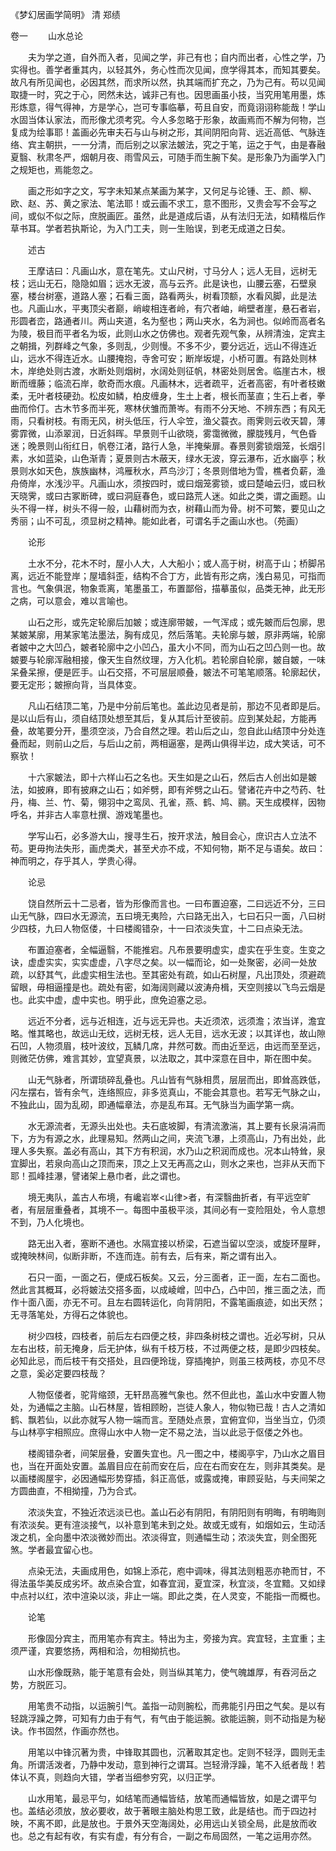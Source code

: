 <!-- { "loadSidebar": true } -->

《梦幻居画学简明》 清 郑绩

卷一
　　山水总论

　　夫为学之道，自外而入者，见闻之学，非己有也；自内而出者，心性之学，乃实得也。善学者重其内，以轻其外，务心性而次见闻，庶学得其本，而知其要矣。故凡有所见闻也，必因其然，而求所以然，执其端而扩充之，乃为己有。苟以见闻取捷一时，究之于心，罔然未达，诚非己有也。因思画虽小技，当究用笔用墨，炼形炼意，得气得神，方是学心，岂可专事临摹，苟且自安，而竟诩诩称能哉！学山水固当体认家法，而形像尤须考究。今人多忽略于形象，故画焉而不解为何物，岂复成为绘事耶！盖画必先审夫石与山与树之形，其间阴阳向背、远近高低、气脉连络、宾主朝拱，一一分清，而后别之以家法皴法，究之于笔，运之于气，由是春融夏翳、秋肃冬严，烟朝月夜、雨雪风云，可随手而生腕下矣。是形象乃为画学入门之规矩也，焉能忽之。

　　画之形如字之文，写字未知某点某画为某字，又何足与论锺、王、颜、柳、欧、赵、苏、黄之家法、笔法耶！或云画不求工，意不图形，又贵会写不会写之间，或似不似之际，庶脱画匠。虽然，此是道成后语，从有法归无法，如精楷后作草书耳。学者若执斯论，为入门工夫，则一生贻误，到老无成道之日矣。

　　述古

　　王摩诘曰：凡画山水，意在笔先。丈山尺树，寸马分人；远人无目，远树无枝；远山无石，隐隐如眉；远水无波，高与云齐。此是诀也，山腰云塞，石壁泉塞，楼台树塞，道路人塞；石看三面，路看两头，树看顶额，水看风脚，此是法也。凡画山水，平夷顶尖者巅，峭峻相连者岭，有穴者岫，峭壁者崖，悬石者岩，形圆者峦，路通者川。两山夹道，名为壑也；两山夹水，名为涧也。似岭而高者名为陵，极目而平者名为坂，此则山水之仿佛也。观者先观气象，从辨清浊，定宾主之朝揖，列群峰之气象，多则乱，少则慢。不多不少，要分远近，远山不得连近山，远水不得连近水。山腰掩抱，寺舍可安；断岸坂堤，小桥可置。有路处则林木，岸绝处则古渡，水断处则烟树，水阔处则征帆，林密处则居舍。临崖古木，根断而缠藤；临流石岸，欹奇而水痕。凡画林木，远者疏平，近者高密，有叶者枝嫩柔，无叶者枝硬劲。松皮如鳞，柏皮缠身，生土上者，根长而茎直；生石上者，拳曲而伶仃。古木节多而半死，寒林伏雏而萧岑。有雨不分天地、不辨东西；有风无雨，只看树枝。有雨无风，树头低压，行人伞笠，渔父蓑衣。雨霁则云收天碧，薄雾霏微，山添翠润，日近斜晖。早景则千山欲晓，雾霭微微，朦胧残月，气色昏迷；晚景则山衔红日，帆卷江渚，路行人急，半掩柴扉。春景则雾锁烟笼，长烟引素，水如蓝染，山色渐青；夏景则古木蔽天，绿水无波，穿云瀑布，近水幽亭；秋景则水如天色，族族幽林，鸿雁秋水，芦鸟沙汀；冬景则借地为雪，樵者负薪，渔舟倚岸，水浅沙平。凡画山水，须按四时，或曰烟笼雾锁，或曰楚岫云归，或曰秋天晓霁，或曰古冢断碑，或曰洞庭春色，或曰路荒人迷。如此之类，谓之画题。山头不得一样，树头不得一般，山藉树而为衣，树藉山而为骨。树不可繁，要见山之秀丽；山不可乱，须显树之精神。能如此者，可谓名手之画山水也。（苑画）

　　论形

　　土水不分，花木不时，屋小人大，人大船小；或人高于树，树高于山；桥脚吊离，远近不能登岸；屋墙斜歪，结构不合丁方，此皆有形之病，浅白易见，可指而言也。气象俱泯，物象乖离，笔墨虽工，布置鄙俗，描摹虽似，品类无神，此无形之病，可以意会，难以言喻也。

　　山石之形，或先定轮廓后加皴；或连廓带皴，一气浑成；或先皴而后包廓，思某皴某廓，用某家笔法墨法，胸有成见，然后落笔。夫轮廓与皴，原非两端，轮廓者皴中之大凹凸，皴者轮廓中之小凹凸，虽大小不同，而为山石之凹凸则一也。故皴要与轮廓浑融相接，像天生自然纹理，方入化机。若轮廓自轮廓，皴自皴，一味呆叠呆擦，便是匠手。山石交搭，不可层层顺叠，皴法不可笔笔顺落。轮廓起伏，要无定形；皴擦向背，当具体变。

　　凡山石结顶二笔，乃是中分前后笔也。盖此边见者是前，那边不见者即是后。是以山后有山，须自结顶处想至其后，复从其后计至彼前。应到某处起，方能再叠，故笔要分开，墨须空淡，乃合自然之理。若山后之山，忽自此山结顶中分处连叠而起，则前山之后，与后山之前，两相逼塞，是两山俱得半边，成大笑话，可不察欤！

　　十六家皴法，即十六样山石之名也。天生如是之山石，然后古人创出如是皴法，如披麻，即有披麻之山石；如斧劈，即有斧劈之山石。譬诸花卉中之芍药、牡丹，梅、兰、竹、菊，翎羽中之鸾凤、孔雀，燕、鹤、鸠、鹂。天生成模样，因物呼名，并非古人率意杜撰、游戏笔墨也。

　　学写山石，必多游大山，搜寻生石，按开求法，触目会心，庶识古人立法不苟。更毋拘法失形，画虎类犬，甚至犬亦不成，不知何物，斯不足与语矣。故曰：神而明之，存乎其人，学贵心得。

　　论忌

　　饶自然所云十二忌者，皆为形像而言也。一曰布置迫塞，二曰远近不分，三曰山无气脉，四曰水无源流，五曰境无夷险，六曰路无出入，七曰石只一面，八曰树少四枝，九曰人物伛偻，十曰楼阁错杂，十一曰浓淡失宜，十二曰点染无法。

　　布置迫塞者，全幅逼翳，不能推宕。凡布景要明虚实，虚实在乎生变。生变之诀，虚虚实实，实实虚虚，八字尽之矣。以一幅而论，如一处聚密，必间一处放疏，以舒其气，此虚实相生法也。至其密处有疏，如山石树屋，凡出顶处，须避疏留眼，毋相逼撞是也。疏处有密，如海阔则藏以波涛舟楫，天空则接以飞鸟云烟是也。此实中虚，虚中实也。明乎此，庶免迫塞之忌。

　　远近不分者，远与近相连，近与远无异也。夫近须浓，远须澹；浓当详，澹宜略。惟其略也，故远山无纹，远树无枝，远人无目，远水无波；以其详也，故山隙石凹，人物须眉，枝叶波纹，瓦鳞几席，井然可数。而由近至远，由远而至至远，则微茫仿佛，难言其妙，宜望真景，以法取之，其中深意在目中，斯在图中矣。

　　山无气脉者，所谓琐碎乱叠也。凡山皆有气脉相贯，层层而出，即耸高跌低，闪左摆右，皆有余气，连络照应，非多览真山，不能会其意也。若写无气脉之山，不独此山，固为乱砌，即通幅章法，亦是乱布耳。无气脉当为画学第一病。

　　水无源流者，无源头出处也。夫石底坡脚，有清流激湍，其上要有长泉涓涓而下，方为有源之水，此理易知。然两山之间，夹流飞瀑，上须高山，乃有出处，此理人多失察。盖必有高山，其下方有积润，水乃山之积润而成也。况本山特耸，泉宜脚出，若泉向高山之顶而来，顶之上又无再高之山，则水之来也，岂非从天而下耶！孤峰挂瀑，譬诸架上悬巾者，此之谓也。

　　境无夷队，盖古人布境，有巉岩崒<山律>者，有深翳曲折者，有平远空旷者，有层层重叠者，其境不一。每图中虽极平淡，其间必有一变险阻处，令人意想不到，乃人化境也。

　　路无出入者，塞断不通也。水隔宜接以桥梁，石遮当留以空淡，或旋环屋畔，或掩映林间，似断非断，不连而连。前有去，后有来，斯之谓有出入。

　　石只一面，一面之石，便成石板矣。又云，分三面者，正一面，左右二面也。然此言其概耳，必将皴法交搭多面，以成崚嶒，凹中凸，凸中凹，推三面之法，而作十面八面，亦无不可。且左右圆转运化，向背阴阳，不露笔画痕迹，如出天然；无寻落笔处，方得石之体貌也。

　　树少四枝，四枝者，前后左右四便之枝，非四条树枝之谓也。近必写树，只从左右出枝，前无掩身，后无护体，纵有千枝万枝，不过两便之枝，是即少四枝矣。必知此忌，而后枝干有交搭处，且四便玲珑，穿插掩护，则虽三枝两枝，亦见不尽之意，奚必定要四枝哉？

　　人物伛偻者，驼背缩颈，无轩昂高雅气象也。然不但此也，盖山水中安置人物处，为通幅之主脑。山石林屋，皆相顾盼，岂徒人象人，物似物已哉！古人之清如鹤、飘若仙，以此亦就写人物一端而言。至随处点景，宜俯宜仰，当坐当立，仍须与山林亭宇相照应。庶得山水中人物一定不易之法，当以此忌于伛偻之外也。

　　楼阁错杂者，间架层叠，安置失宜也。凡一图之中，楼阁亭宇，乃山水之眉目也，当在开面处安置。盖眉目应在前而安在后，应在右而安在左，则非其类矣。是以画楼阁屋宇，必因通幅形势穿插，斜正高低，或露或掩，审顾妥贴，与夫间架之方圆曲直，不相拗撞，乃为合式。

　　浓淡失宜，不独近浓远淡已也。盖山石必有阴阳，有阴阳则有明晦，有明晦则有浓淡矣。更有渲淡接气，以补意到笔未到之处。故或无或有，如烟如云，生动活泼之机，全向墨中浓淡微妙而出。浓淡得宜，则通幅生动；浓淡失宜，则全图死煞。学者最宜留心也。

　　点染无法，夫画成用色，如锦上添花，庖中调味，得其法则粗恶亦艳而甘，不得法虽华美反成劣坏。故点染合宜，如春宜润，夏宜深，秋宜淡，冬宜黯。又如绿中点衬以红，浓中渲染以淡，非止一端。即此之类，在人灵变，不能指一而概也。

　　论笔

　　形像固分宾主，而用笔亦有宾主。特出为主，旁接为宾。宾宜轻，主宜重；主须严谨，宾要悠扬，两相和洽，勿相拗抗也。

　　山水形像既熟，能于笔意有会处，则当纵其笔力，使气魄雄厚，有吞河岳之势，方脱匠习。

　　用笔贵不动指，以运腕引气。盖指一动则腕松，而弗能引丹田之气矣。是以有轻跳浮躁之弊，可知有力由于有气，有气由于能运腕。欲能运腕，则不动指是为秘诀。作书固然，作画亦然也。

　　用笔以中锋沉著为贵，中锋取其圆也，沉著取其定也。定则不轻浮，圆则无圭角。所谓活泼者，乃静中发动，意到神行之谓耳。岂轻滑浮躁，笔不入纸者哉！若体认不真，则趋向大错，学者当细参穷究，以归正学。

　　山水用笔，最忌平匀，如结笔而通幅皆结，放笔而通幅皆放，如是之谓平匀也。盖结必须放，放必要收，故于著眼主脑处构思工致，此是结也。而于四边衬映，不离不即，此是放也。于景外天空海阔处，必用远山关锁全局，此是放而收也。总之有起有收，有实有虚，有分有合，一副之布局固然，一笔之运用亦然。

